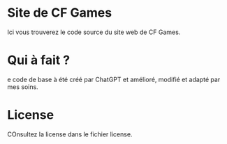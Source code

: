 # Site de CF Games
Ici vous trouverez le code source du site web de CF Games.

# Qui à fait ?
e code de base à été créé par ChatGPT et amélioré, modifié et adapté par mes soins.

# License
COnsultez la license dans le fichier license.

